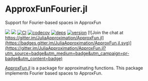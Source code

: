 # ApproxFunFourier.jl
Support for Fourier-based spaces in ApproxFun

[![](https://img.shields.io/badge/docs-stable-blue.svg)](https://JuliaApproximation.github.io/ApproxFun.jl/stable)
[![](https://img.shields.io/badge/docs-dev-blue.svg)](https://JuliaApproximation.github.io/ApproxFun.jl/dev)
[![CI](https://github.com/JuliaApproximation/ApproxFunFourier.jl/actions/workflows/ci.yml/badge.svg)](https://github.com/JuliaApproximation/ApproxFunFourier.jl/actions/workflows/ci.yml)
[![codecov](https://codecov.io/gh/JuliaApproximation/ApproxFunFourier.jl/branch/master/graph/badge.svg)](https://codecov.io/gh/JuliaApproximation/ApproxFunFourier.jl)
[![deps](https://juliahub.com/docs/ApproxFunFourier/deps.svg)](https://juliahub.com/ui/Packages/ApproxFunFourier/qUHoD?t=2)
[![version](https://juliahub.com/docs/ApproxFunFourier/version.svg)](https://juliahub.com/ui/Packages/ApproxFunFourier/qUHoD)
[![Join the chat at https://gitter.im/JuliaApproximation/ApproxFun.jl](https://badges.gitter.im/JuliaApproximation/ApproxFun.jl.svg)](https://gitter.im/JuliaApproximation/ApproxFun.jl?utm_source=badge&utm_medium=badge&utm_campaign=pr-badge&utm_content=badge)



[ApproxFun.jl](https://github.com/JuliaApproximation/ApproxFun.jl) is a package for approximating functions. This package implements Fourier based spaces to ApproxFun.
